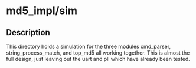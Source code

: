 # md5_impl/sim

## Description

This directory holds a simulation for the three modules
cmd_parser, string_process_match, and top_md5 all working
together. This is almost the full design,  just leaving out
the uart and pll which have already been tested.


